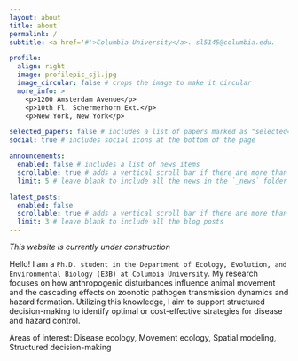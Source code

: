 ```yaml
---
layout: about
title: about
permalink: /
subtitle: <a href='#'>Columbia University</a>. sl5145@columbia.edu.

profile:
  align: right
  image: profilepic_sjl.jpg
  image_circular: false # crops the image to make it circular
  more_info: >
    <p>1200 Amsterdam Avenue</p>
    <p>10th Fl. Schermerhorn Ext.</p>
    <p>New York, New York</p>

selected_papers: false # includes a list of papers marked as "selected={true}"
social: true # includes social icons at the bottom of the page

announcements:
  enabled: false # includes a list of news items
  scrollable: true # adds a vertical scroll bar if there are more than 3 news items
  limit: 5 # leave blank to include all the news in the `_news` folder

latest_posts:
  enabled: false
  scrollable: true # adds a vertical scroll bar if there are more than 3 new posts items
  limit: 3 # leave blank to include all the blog posts
---
```


_This website is currently under construction_

Hello! I am a `Ph.D. student in the Department of Ecology, Evolution, and Environmental Biology (E3B) at Columbia University`. My research focuses on how anthropogenic disturbances influence animal movement and the cascading effects on zoonotic pathogen transmission dynamics and hazard formation. Utilizing this knowledge, I aim to support structured decision-making to identify optimal or cost-effective strategies for disease and hazard control.

Areas of interest: Disease ecology, Movement ecology, Spatial modeling, Structured decision-making
